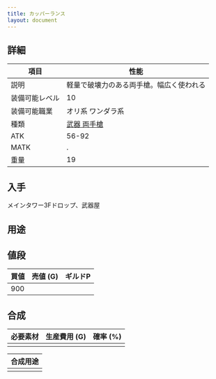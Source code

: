 ```yaml
---
title: カッパーランス
layout: document
---
```

## 詳細


|項目|性能|
|---|---|
|説明|軽量で破壊力のある両手槍。幅広く使われる|
|装備可能レベル|10|
|装備可能職業|オリ系 ワンダラ系|
|種類|[武器 両手槍](武器(両手槍))|
|ATK|56-92|
|MATK|.|
|重量|19|

## 入手

メインタワー3Fドロップ、武器屋

## 用途


## 値段


|買値|売値 (G)|ギルドP|
|---|---|---|
|900|||
	

## 合成


|必要素材|生産費用 (G)|確率 (%)|
|---|---|---|
||||


|合成用途|
|---|
||
